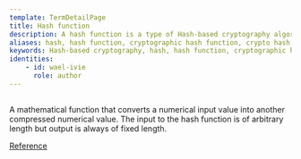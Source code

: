 ```yaml
---
template: TermDetailPage
title: Hash function
description: A hash function is a type of Hash-based cryptography algorithm which encrypts a large, possibly variable-sized amount of data into a small datum, usually a single integer that may serve as an index to an array.
aliases: hash, hash function, cryptographic hash function, crypto hash algorithm
keywords: Hash-based cryptography, hash, hash function, cryptographic hash function, crypto hash algorithm
identities: 
    - id: wael-ivie
      role: author
---
```


##

A mathematical function that converts a numerical input value into another compressed numerical value. The input to the hash function is of arbitrary length but output is always of fixed length.

[Reference](https://www.tutorialspoint.com/cryptography/cryptography_hash_functions.htm)
